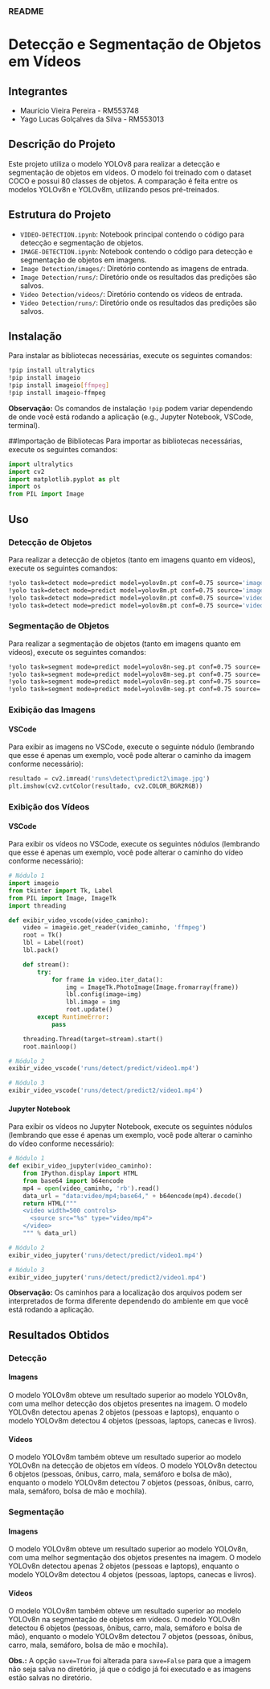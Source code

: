 ### README

# Detecção e Segmentação de Objetos em Vídeos

## Integrantes
- Maurício Vieira Pereira - RM553748
- Yago Lucas Golçalves da Silva - RM553013

## Descrição do Projeto
Este projeto utiliza o modelo YOLOv8 para realizar a detecção e segmentação de objetos em vídeos. O modelo foi treinado com o dataset COCO e possui 80 classes de objetos. A comparação é feita entre os modelos YOLOv8n e YOLOv8m, utilizando pesos pré-treinados.

## Estrutura do Projeto
- `VIDEO-DETECTION.ipynb`: Notebook principal contendo o código para detecção e segmentação de objetos.
- `IMAGE-DETECTION.ipynb`: Notebook contendo o código para detecção e segmentação de objetos em imagens.
- `Image Detection/images/`: Diretório contendo as imagens de entrada.
- `Image Detection/runs/`: Diretório onde os resultados das predições são salvos.
- `Video Detection/videos/`: Diretório contendo os vídeos de entrada.
- `Video Detection/runs/`: Diretório onde os resultados das predições são salvos.

## Instalação
Para instalar as bibliotecas necessárias, execute os seguintes comandos:

```bash
!pip install ultralytics
!pip install imageio
!pip install imageio[ffmpeg]
!pip install imageio-ffmpeg
```

**Observação:** Os comandos de instalação `!pip` podem variar dependendo de onde você está rodando a aplicação (e.g., Jupyter Notebook, VSCode, terminal).


##Importação de Bibliotecas
Para importar as bibliotecas necessárias, execute os seguintes comandos:

```python
import ultralytics
import cv2
import matplotlib.pyplot as plt
import os
from PIL import Image
```

## Uso
### Detecção de Objetos
Para realizar a detecção de objetos (tanto em imagens quanto em vídeos), execute os seguintes comandos:

```bash
!yolo task=detect mode=predict model=yolov8n.pt conf=0.75 source='images/image1.jpg' save=False
!yolo task=detect mode=predict model=yolov8m.pt conf=0.75 source='images/image1.jpg' save=False
!yolo task=detect mode=predict model=yolov8n.pt conf=0.75 source='videos/video1.mp4' save=False
!yolo task=detect mode=predict model=yolov8m.pt conf=0.75 source='videos/video1.mp4' save=False
```

### Segmentação de Objetos
Para realizar a segmentação de objetos (tanto em imagens quanto em vídeos), execute os seguintes comandos:

```bash
!yolo task=segment mode=predict model=yolov8n-seg.pt conf=0.75 source='images/image2.jpg' save=False
!yolo task=segment mode=predict model=yolov8m-seg.pt conf=0.75 source='images/image2.jpg' save=False
!yolo task=segment mode=predict model=yolov8n-seg.pt conf=0.75 source='videos/video2.mp4' save=False
!yolo task=segment mode=predict model=yolov8m-seg.pt conf=0.75 source='videos/video2.mp4' save=False
```
### Exibição das Imagens
#### VSCode
Para exibir as imagens no VSCode, execute o seguinte nódulo (lembrando que esse é apenas um exemplo, você pode alterar o caminho da imagem conforme necessário):

```python
resultado = cv2.imread('runs\detect\predict2\image.jpg')
plt.imshow(cv2.cvtColor(resultado, cv2.COLOR_BGR2RGB))
```


### Exibição dos Vídeos
#### VSCode
Para exibir os vídeos no VSCode, execute os seguintes nódulos (lembrando que esse é apenas um exemplo, você pode alterar o caminho do vídeo conforme necessário):

```python
# Nódulo 1
import imageio
from tkinter import Tk, Label
from PIL import Image, ImageTk
import threading

def exibir_video_vscode(video_caminho):
    video = imageio.get_reader(video_caminho, 'ffmpeg')
    root = Tk()
    lbl = Label(root)
    lbl.pack()

    def stream():
        try:
            for frame in video.iter_data():
                img = ImageTk.PhotoImage(Image.fromarray(frame))
                lbl.config(image=img)
                lbl.image = img
                root.update()
        except RuntimeError:
            pass

    threading.Thread(target=stream).start()
    root.mainloop()

# Nódulo 2
exibir_video_vscode('runs/detect/predict/video1.mp4')

# Nódulo 3
exibir_video_vscode('runs/detect/predict2/video1.mp4')
```

#### Jupyter Notebook
Para exibir os vídeos no Jupyter Notebook, execute os seguintes nódulos (lembrando que esse é apenas um exemplo, você pode alterar o caminho do vídeo conforme necessário):

```python
# Nódulo 1
def exibir_video_jupyter(video_caminho):
    from IPython.display import HTML
    from base64 import b64encode
    mp4 = open(video_caminho, 'rb').read()
    data_url = "data:video/mp4;base64," + b64encode(mp4).decode()
    return HTML("""
    <video width=500 controls>
      <source src="%s" type="video/mp4">
    </video>
    """ % data_url)

# Nódulo 2
exibir_video_jupyter('runs/detect/predict/video1.mp4')

# Nódulo 3
exibir_video_jupyter('runs/detect/predict2/video1.mp4')
```

**Observação:** Os caminhos para a localização dos arquivos podem ser interpretados de forma diferente dependendo do ambiente em que você está rodando a aplicação.

## Resultados Obtidos
### Detecção
#### Imagens
O modelo YOLOv8m obteve um resultado superior ao modelo YOLOv8n, com uma melhor detecção dos objetos presentes na imagem. O modelo YOLOv8n detectou apenas 2 objetos (pessoas e laptops), enquanto o modelo YOLOv8m detectou 4 objetos (pessoas, laptops, canecas e livros).
#### Vídeos
O modelo YOLOv8m também obteve um resultado superior ao modelo YOLOv8n na detecção de objetos em vídeos. O modelo YOLOv8n detectou 6 objetos (pessoas, ônibus, carro, mala, semáforo e bolsa de mão), enquanto o modelo YOLOv8m detectou 7 objetos (pessoas, ônibus, carro, mala, semáforo, bolsa de mão e mochila).

### Segmentação
#### Imagens
O modelo YOLOv8m obteve um resultado superior ao modelo YOLOv8n, com uma melhor segmentação dos objetos presentes na imagem. O modelo YOLOv8n detectou apenas 2 objetos (pessoas e laptops), enquanto o modelo YOLOv8m detectou 4 objetos (pessoas, laptops, canecas e livros).
#### Vídeos
O modelo YOLOv8m também obteve um resultado superior ao modelo YOLOv8n na segmentação de objetos em vídeos. O modelo YOLOv8n detectou 6 objetos (pessoas, ônibus, carro, mala, semáforo e bolsa de mão), enquanto o modelo YOLOv8m detectou 7 objetos (pessoas, ônibus, carro, mala, semáforo, bolsa de mão e mochila).  

**Obs.:** A opção `save=True` foi alterada para `save=False` para que a imagem não seja salva no diretório, já que o código já foi executado e as imagens estão salvas no diretório.